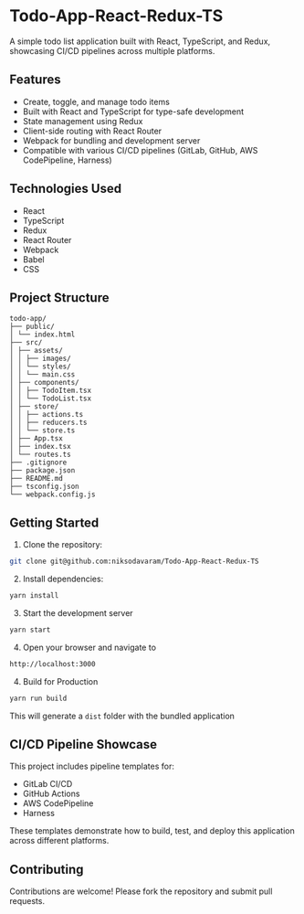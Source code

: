 # Todo-App-React-Redux-TS
A simple todo list application built with React, TypeScript, and Redux, showcasing CI/CD pipelines across multiple platforms.

## Features

- Create, toggle, and manage todo items
- Built with React and TypeScript for type-safe development
- State management using Redux
- Client-side routing with React Router
- Webpack for bundling and development server
- Compatible with various CI/CD pipelines (GitLab, GitHub, AWS CodePipeline, Harness)

## Technologies Used

- React
- TypeScript
- Redux
- React Router
- Webpack
- Babel
- CSS

## Project Structure
```mermaid
todo-app/
├── public/
│ └── index.html
├── src/
│ ├── assets/
│ │ ├── images/
│ │ └── styles/
│ │ └── main.css
│ ├── components/
│ │ ├── TodoItem.tsx
│ │ └── TodoList.tsx
│ ├── store/
│ │ ├── actions.ts
│ │ ├── reducers.ts
│ │ └── store.ts
│ ├── App.tsx
│ ├── index.tsx
│ └── routes.ts
├── .gitignore
├── package.json
├── README.md
├── tsconfig.json
└── webpack.config.js
```
## Getting Started

1. Clone the repository:
```bash
git clone git@github.com:niksodavaram/Todo-App-React-Redux-TS
```
2. Install dependencies:
```bash
yarn install
```
3. Start the development server
```bash
yarn start
```
4. Open your browser and navigate to
```bash
http://localhost:3000
```
4. Build for Production
```bash
yarn run build
```
This will generate a `dist` folder with the bundled application

## CI/CD Pipeline Showcase

This project includes pipeline templates for:

- GitLab CI/CD
- GitHub Actions
- AWS CodePipeline
- Harness

These templates demonstrate how to build, test, and deploy this application across different platforms.

## Contributing

Contributions are welcome! Please fork the repository and submit pull requests.

